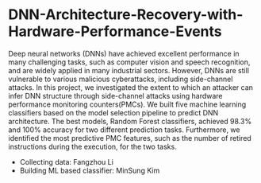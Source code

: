# DNN-Architecture-Recovery-with-Hardware-Performance-Events
Deep neural networks (DNNs) have achieved excellent performance in many challenging tasks, such as computer vision and speech recognition, and are widely applied in many industrial sectors. However, DNNs are still vulnerable to various malicious cyberattacks, including side-channel attacks. In this project, we investigated the extent to which an attacker can infer DNN structure through side-channel attacks using hardware performance monitoring counters(PMCs). We built five machine learning classifiers based on the model selection pipeline to predict DNN architecture. The best models, Random Forest classifiers, achieved 98.3% and 100% accuracy for two different prediction tasks. Furthermore, we identified the most predictive PMC features, such as the number of retired instructions during the execution, for the two tasks.

- Collecting data: Fangzhou Li 
- Building ML based classifier: MinSung Kim 
